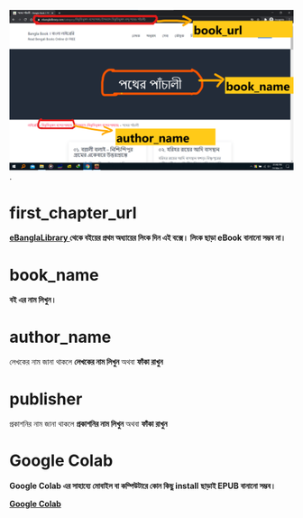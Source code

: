 ![ScreenShot](https://raw.githubusercontent.com/AhmedNazir/eBanglaLibrary/main/test/ss.png)
.
# first_chapter_url
**[eBanglaLibrary ](https://eBanglaLibrary.com)
 থেকে বইয়ের প্রথম অধ্যায়ের লিংক দিন এই বক্সে। লিংক ছাড়া eBook বানানো সম্ভব না।**


# book_name
**বই এর নাম লিখুন।** 


# author_name
লেখকের নাম জানা থাকলে **লেখকের নাম লিখুন**  অথবা **ফাঁকা রাখুন**


# publisher
প্রকাশনির নাম জানা থাকলে **প্রকাশনির নাম লিখুন**  অথবা **ফাঁকা রাখুন**


# Google Colab
**Google Colab এর সাহায্যে মোবাইল বা কম্পিউটারে কোন কিছু install ছাড়াই EPUB বানানো সম্ভব।**

**[Google Colab ](https://colab.research.google.com/drive/1FQIzOfdFqdF8-ow2ry6T9spArP281Roq?usp=sharing)**
